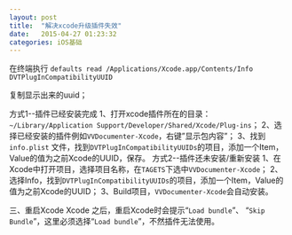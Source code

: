 ```yaml
---
layout: post
title:  "解决xcode升级插件失效"
date:   2015-04-27 01:23:32
categories: iOS基础
---
```


在终端执行 `defaults read /Applications/Xcode.app/Contents/Info DVTPlugInCompatibilityUUID`

复制显示出来的uuid；

方式1--插件已经安装完成
1、打开xcode插件所在的目录：`~/Library/Application Support/Developer/Shared/Xcode/Plug-ins`；
2、选择已经安装的插件例如`VVDocumenter-Xcode`，右键”显示包内容”；
3、找到`info.plist` 文件，找到`DVTPlugInCompatibilityUUIDs`的项目，添加一个Item，Value的值为之前Xcode的UUID，保存。
方式2--插件还未安装/重新安装
1、在Xcode中打开项目，选择项目名称，在`TAGETS`下选中`VVDocumenter-Xcode`；
2、选择Info，找到`DVTPlugInCompatibilityUUIDs`的项目，添加一个Item，Value的值为之前Xcode的UUID；
3、Build项目，`VVDocumenter-Xcode`会自动安装。

三、重启Xcode
Xcode 之后，重启Xcode时会提示“`Load bundle`”、 “`Skip Bundle`”，这里必须选择“`Load bundle`”，不然插件无法使用。

